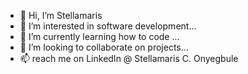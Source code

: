 - 👋 Hi, I’m Stellamaris 
- 👀 I’m interested in software development...
- 🌱 I’m currently learning how to code ...
- 💞️ I’m looking to collaborate on projects...
- 📫 reach me on LinkedIn @ Stellamaris C. Onyegbule 


<!---
Stellamarich/Stellamarich is a ✨ special ✨ repository because its `README.md` (this file) appears on your GitHub profile.
You can click the Preview link to take a look at your changes.
--->
